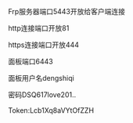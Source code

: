 Frp服务器端口5443开放给客户端连接

http连接端口开放81

https连接端口开放444

面板端口6443

面板用户名dengshiqi

密码DSQ617love201..

Token:Lcb1Xq8aVYtOfZZH